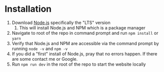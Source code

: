 # Installation
1. Download [Node.js](https://nodejs.org/en/) specifically the "LTS" version
    1. This will install Node.js and NPM which is a package manager
2. Navigate to root of the repo in command prompt and run `npm install` or `yarn`
3. Verify that Node.js and NPM are accessible via the command prompt by running `node -v` and `npm -v`
4. If you did a "first" install of Node.js, pray that no errors happen. If there are some contact me or Google.
5. Run `npm run dev` in the root of the repo to start the website locally
